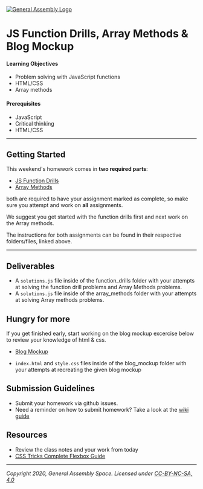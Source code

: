 [![General Assembly Logo](https://camo.githubusercontent.com/1a91b05b8f4d44b5bbfb83abac2b0996d8e26c92/687474703a2f2f692e696d6775722e636f6d2f6b6538555354712e706e67)](https://generalassemb.ly/education/web-development-immersive)

# JS Function Drills, Array Methods & Blog Mockup

#### Learning Objectives

- Problem solving with JavaScript functions
- HTML/CSS
- Array methods

#### Prerequisites

- JavaScript
- Critical thinking
- HTML/CSS

---

## Getting Started

This weekend's homework comes in **two required parts**: 

- [JS Function Drills](function_drills) 
- [Array Methods](array-methods-callbacks)

both are required to have your assignment marked as complete, so make sure you attempt and work on **all** assignments.

We suggest you get started with the function drills first and next work on the Array methods.

The instructions for both assignments can be found in their respective folders/files, linked above.

---

## Deliverables

- A `solutions.js` file inside of the function_drills folder with your attempts at solving the function drill problems and Array Methods problems.
- A `solutions.js` file inside of the array_methods folder with your attempts at solving Array methods problems.

## Hungry for more
If you get finished early, start working on the blog mockup excercise below to review your knowledge of html & css.

- [Blog Mockup](blog_mockup)

- `index.html` and `style.css` files inside of the blog_mockup folder with your attempts at recreating the given blog mockup

## Submission Guidelines

- Submit your homework via github issues.
- Need a reminder on how to submit homework? Take a look at the [wiki guide](https://git.generalassemb.ly/Software-Engineering-Immersive-Remote/SEIR-Nova/wiki/How-To-Submit-Homework)

## Resources

- Review the class notes and your work from today
- [CSS Tricks Complete Flexbox Guide](https://css-tricks.com/snippets/css/a-guide-to-flexbox/)

---

*Copyright 2020, General Assembly Space. Licensed under [CC-BY-NC-SA, 4.0](https://creativecommons.org/licenses/by-nc-sa/4.0/)*
